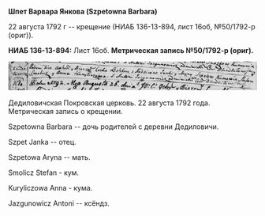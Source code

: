 **Шпет Варвара Янкова (Szpetowna Barbara)**

22 августа 1792 г -- крещение (НИАБ 136-13-894, лист 16об, №50/1792-р
(ориг)).

**НИАБ 136-13-894:** Лист 16об. **Метрическая запись №50/1792-р
(ориг).**

![](./media/dd1416a9e1aaa764ff3fee802718a60e003c02fc.png)

Дедиловичская Покровская церковь. 22 августа 1792 года. Метрическая
запись о крещении.

Szpetowna Barbara -- дочь родителей с деревни Дедиловичи.

Szpet Janka -- отец.

Szpetowa Aryna -- мать.

Smolicz Stefan - кум.

Kuryliczowa Anna - кума.

Jazgunowicz Antoni -- ксёндз.
